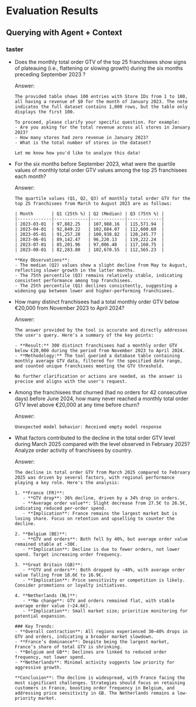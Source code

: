 # Evaluation Results

## Querying with Agent + Context

### taster

- Does the monthly total order GTV of the top 25 franchisees show signs of plateauing (i.e., flattening or slowing growth) during the six months preceding September 2023 ?

   Answer:

      The provided table shows 100 entries with Store IDs from 1 to 100, all having a revenue of $0 for the month of January 2023. The note indicates the full dataset contains 1,000 rows, but the table only displays the first 100. 

      To proceed, please clarify your specific question. For example:
      - Are you asking for the total revenue across all stores in January 2023?
      - How many stores had zero revenue in January 2023?
      - What is the total number of stores in the dataset?

      Let me know how you'd like to analyze this data!

- For the six months before September 2023, what were the quartile values of monthly total order GTV values among the top 25 franchisees each month?

   Answer:

      The quartile values (Q1, Q2, Q3) of monthly total order GTV for the top 25 franchisees from March to August 2023 are as follows:

      | Month       | Q1 (25th %) | Q2 (Median) | Q3 (75th %) |
      |-------------|-------------|-------------|-------------|
      | 2023-03-01  | 97,882.25   | 107,988.16  | 115,571.94  |
      | 2023-04-01  | 92,849.22   | 102,684.07  | 112,600.60  |
      | 2023-05-01  | 91,257.28   | 100,938.82  | 120,245.77  |
      | 2023-06-01  | 89,142.47   | 96,220.13   | 119,222.24  |
      | 2023-07-01  | 85,201.96   | 97,006.48   | 117,160.75  |
      | 2023-08-01  | 82,283.80   | 102,670.55  | 112,565.23  |

      **Key Observations**:
      - The median (Q2) values show a slight decline from May to August, reflecting slower growth in the latter months.
      - The 75th percentile (Q3) remains relatively stable, indicating consistent performance among top franchisees.
      - The 25th percentile (Q1) declines consistently, suggesting a widening gap between lower and higher-performing franchisees.

- How many distinct franchisees had a total monthly order GTV below €20,000 from November 2023 to April 2024?

   Answer:

      The answer provided by the tool is accurate and directly addresses the user's query. Here's a summary of the key points:

      - **Result:** 300 distinct franchisees had a monthly order GTV below €20,000 during the period from November 2023 to April 2024.
      - **Methodology:** The tool queried a database table containing monthly average GTV data, filtered for the specified date range, and counted unique franchisees meeting the GTV threshold.

      No further clarification or actions are needed, as the answer is precise and aligns with the user's request.

- Among the franchisees that churned (had no orders for 42 consecutive days) before June 2024, how many never reached a monthly total order GTV level above €20,000 at any time before churn?

   Answer:

      Unexpected model behavior: Received empty model response

- What factors contributed to the decline in the total order GTV level during March 2025 compared with the level observed in February 2025? Analyze order activity of franchisees by country.

   Answer:

      The decline in total order GTV from March 2025 compared to February 2025 was driven by several factors, with regional performance playing a key role. Here's the analysis:

      1. **France (FR)**:  
         - **GTV drop**: 36% decline, driven by a 34% drop in orders.  
         - **Average order value**: Slight decrease from 27.5€ to 26.5€, indicating reduced per-order spend.  
         - **Implication**: France remains the largest market but is losing share. Focus on retention and upselling to counter the decline.

      2. **Belgium (BE)**:  
         - **GTV and orders**: Both fell by 40%, but average order value remained stable at ~30€.  
         - **Implication**: Decline is due to fewer orders, not lower spend. Target increasing order frequency.

      3. **Great Britain (GB)**:  
         - **GTV and orders**: Both dropped by ~40%, with average order value falling from 18.6€ to 16.9€.  
         - **Implication**: Price sensitivity or competition is likely. Consider promotions or loyalty initiatives.

      4. **Netherlands (NL)**:  
         - **No change**: GTV and orders remained flat, with stable average order value (~24.6€).  
         - **Implication**: Small market size; prioritize monitoring for potential expansion.

      ### Key Trends:  
      - **Overall contraction**: All regions experienced 30–40% drops in GTV and orders, indicating a broader market slowdown.  
      - **France’s dominance**: Despite being the largest market, France’s share of total GTV is shrinking.  
      - **Belgium and GB**: Declines are linked to reduced order frequency, not lower spend.  
      - **Netherlands**: Minimal activity suggests low priority for aggressive growth.  

      **Conclusion**: The decline is widespread, with France facing the most significant challenges. Strategies should focus on retaining customers in France, boosting order frequency in Belgium, and addressing price sensitivity in GB. The Netherlands remains a low-priority market.

